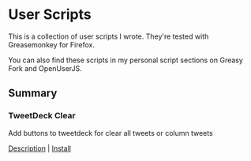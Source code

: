# User Scripts

This is a collection of user scripts I wrote. They're tested with Greasemonkey for Firefox.

You can also find these scripts in my personal script sections on Greasy Fork and OpenUserJS.

## Summary

### TweetDeck Clear

Add buttons to tweetdeck for clear all tweets or column tweets

[Description](https://github.com/b1nj/userscripts/blob/master/TweetDeck_Clear.md) | [Install](https://raw.githubusercontent.com/b1nj/userscripts/master/TweetDeck_Clear.user.js)